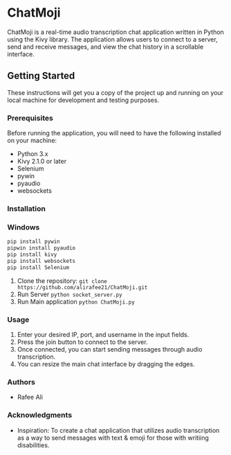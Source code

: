 # ChatMoji

ChatMoji is a real-time audio transcription chat application written in Python using the Kivy library. The application allows users to connect to a server, send and receive messages, and view the chat history in a scrollable interface.

## Getting Started
These instructions will get you a copy of the project up and running on your local machine for development and testing purposes.

### Prerequisites
Before running the application, you will need to have the following installed on your machine:

* Python 3.x
* Kivy 2.1.0 or later
* Selenium
* pywin 
* pyaudio
* websockets
### Installation

### Windows
```bash
pip install pywin 
pipwin install pyaudio 
pip install kivy
pip install websockets
pip install Selenium
```

1. Clone the repository:
   `git clone https://github.com/alirafee21/ChatMoji.git`
2. Run Server
   `python socket_server.py`
3. Run Main application 
   `python ChatMoji.py`
 
 ### Usage
   1. Enter your desired IP, port, and username in the input fields.
   2. Press the join button to connect to the server.
   3. Once connected, you can start sending messages through audio transcription.
   4. You can resize the main chat interface by dragging the edges.

### Authors
* Rafee Ali

### Acknowledgments
* Inspiration: To create a chat application that utilizes audio transcription as a way to send messages with text & emoji for those with writiing disabilities.
